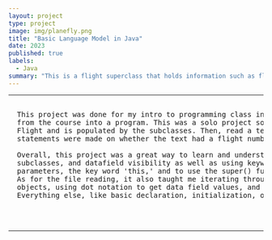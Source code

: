 ```yaml
---
layout: project
type: project
image: img/planefly.png
title: "Basic Language Model in Java"
date: 2023
published: true
labels:
  - Java
summary: "This is a flight superclass that holds information such as flight number, destination and origin. THis class has three subclasses that all extend this superclass. It is the passengerflight, militaryflight, and cargoflight"
---
```


<hr>

<pre>

  This project was done for my intro to programming class in my freshman year. The purpose of this project was to apply most of what I learned 
  from the course into a program. This was a solo project so only contributors were me. The project essentially creates an array list of type 
  Flight and is populated by the subclasses. Then, read a text file and compare the populated array with the information on the file. Print 
  statements were made on whether the text had a flight number or not. 

  Overall, this project was a great way to learn and understand the key concepts from the course. I was able to learn the idea of superclass, 
  subclasses, and datafield visibility as well as using keywords like private and extend. In the methods, I also learned about constructors, 
  parameters, the key word 'this,' and to use the super() function. 
  As for the file reading, it also taught me iterating through an array, the concept of using an array of type superclass to hold subclass 
  objects, using dot notation to get data field values, and try-catch statements and scanner for file input.
  Everything else, like basic declaration, initialization, object creation using key words like 'new,' etcetera, was also applied to this project. 
  
  
  
</pre>

<hr>
